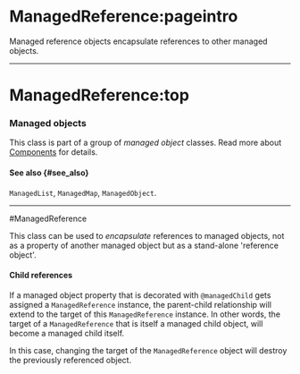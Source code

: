 # ManagedReference:pageintro
Managed reference objects encapsulate references to other managed objects.

---
# ManagedReference:top
### Managed objects
This class is part of a group of _managed object_ classes. Read more about [Components](/docs/guides/concepts/components) for details.

#### See also {#see_also}
`ManagedList`, `ManagedMap`, `ManagedObject`.

---
#ManagedReference

This class can be used to _encapsulate_ references to managed objects, not as a property of another managed object but as a stand-alone 'reference object'.

#### Child references

If a managed object property that is decorated with `@managedChild` gets assigned a `ManagedReference` instance, the parent-child relationship will extend to the target of this `ManagedReference` instance. In other words, the target of a `ManagedReference` that is itself a managed child object, will become a managed child itself.

In this case, changing the target of the `ManagedReference` object will destroy the previously referenced object.
